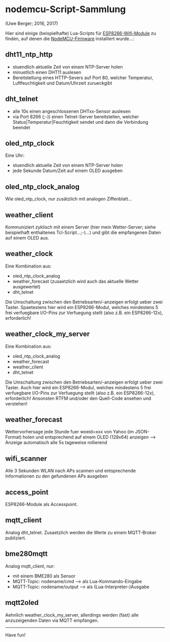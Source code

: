 # nodemcu-Script-Sammlung
(Uwe Berger; 2016, 2017)

Hier sind einige (beispielhafte) Lua-Scripts für 
[ESP8266-Wifi-Module](http://bralug.de/wiki/ESP8266_mit_NodeMcu) 
zu finden, auf denen die [NodeMCU-Firmware](https://github.com/nodemcu/nodemcu-firmware) installiert
wurde...:


## dht11_ntp_http
- stuendlich aktuelle Zeit von einem NTP-Server holen
- minuetlich einen DHT11 auslesen
- Bereitstellung eines HTTP-Severs auf Port 80, welcher
  Temperatur, Luftfeuchtigkeit und Datum/Uhrzeit zurueckgibt

## dht_telnet
- alle 10s einen angeschlossenen DHTxx-Sensor auslesen
- via Port 8266 (;-)) einen Telnet-Server bereitstellen, welcher
  Status|Temperatur|Feuchtigkeit
  sendet und dann die Verbindung beendet

## oled_ntp_clock
Eine Uhr:
- stuendlich aktuelle Zeit von einem NTP-Server holen
- jede Sekunde Datum/Zeit auf einem OLED ausgeben

## oled_ntp_clock_analog
Wie oled_ntp_clock, nur zusätzlich mit analogen Ziffenblatt...

## weather_client
Kommuniziert zyklisch mit einem Server (hier mein Wetter-Server;
siehe beispielhaft enthaltenes Tcl-Script...;-)...) 
und gibt die empfangenen Daten auf einem OLED aus.

## weather_clock
Eine Kombination aus:
- oled_ntp_clock_analog
- weather_forecast (zusaetzlich wird auch das aktuelle Wetter ausgewertet)
- dht_telnet

Die Umschaltung zwischen den Betriebsarten/-anzeigen erfolgt ueber zwei Taster. Spaetestens
hier wird ein ESP8266-Modul, welches mindestens 5 frei verfuegbare I/O-Pins zur 
Verfuegung stellt (also z.B. ein ESP8266-12x), erforderlich!

## weather_clock_my_server
Eine Kombination aus:
- oled_ntp_clock_analog
- weather_forecast
- weather_client
- dht_telnet

Die Umschaltung zwischen den Betriebsarten/-anzeigen erfolgt ueber zwei Taster. Auch 
hier wird ein ESP8266-Modul, welches mindestens 5 frei verfuegbare I/O-Pins zur 
Verfuegung stellt (also z.B. ein ESP8266-12x), erforderlich! 
Ansonsten RTFM und/oder den Quell-Code ansehen und verstehen!

## weather_forecast
Wettervorhersage jede Stunde fuer woeid=xxx von Yahoo (im JSON-Format)
holen und entsprechend auf einem OLED (128x64) anzeigen --> Anzeige 
automatisch alle 5s tageweise rollierend

## wifi_scanner
Alle 3 Sekunden WLAN nach APs scannen und entsprechende Informationen zu 
den gefundenen APs ausgeben
  
## access_point
ESP8266-Module als Accesspoint.
  
## mqtt_client
Analog dht_telnet. Zusaetzlich werden die Werte zu einem MQTT-Broker
publiziert.

## bme280mqtt
Analog mqtt_client, nur:
- mit einem BME280 als Sensor
- MQTT-Topic: nodename/cmd    --> als Lua-Kommando-Eingabe
- MQTT-Topic: nodename/output --> als (Lua-Interpreter-)Ausgabe

## mqtt2oled
Aehnlich weather_clock_my_server, allerdings werden (fast) alle anzuzeigenden
Daten via MQTT empfangen.
  
  
---------  
Have fun!
